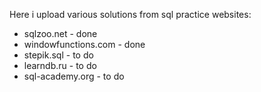 Here i upload various solutions from sql practice websites:

- sqlzoo.net - done
- windowfunctions.com - done
- stepik.sql - to do
- learndb.ru - to do
- sql-academy.org - to do
